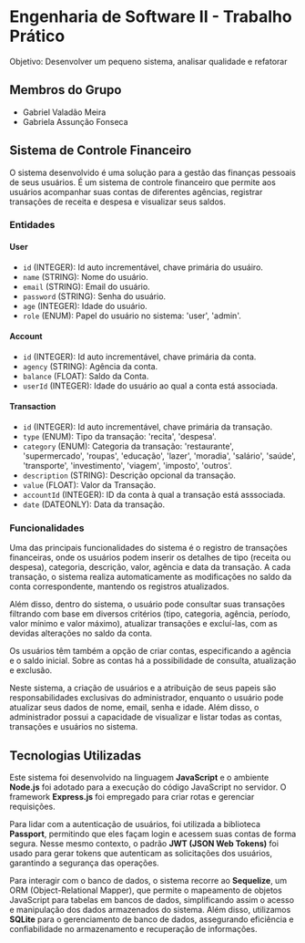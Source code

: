 # Engenharia de Software II - Trabalho Prático
Objetivo: Desenvolver um pequeno sistema, analisar qualidade e refatorar

## Membros do Grupo
  * Gabriel Valadão Meira
  * Gabriela Assunção Fonseca

## Sistema de Controle Financeiro
O sistema desenvolvido é uma solução para a gestão das finanças pessoais de seus  usuários. É um sistema de controle financeiro que permite aos usuários acompanhar suas contas de diferentes agências, registrar transações de receita e despesa e visualizar seus saldos.

### Entidades
#### User
- ```id``` (INTEGER): Id auto incrementável, chave primária do usuáiro.
- ```name``` (STRING): Nome do usuário.
- ```email``` (STRING): Email do usuário.
- ```password``` (STRING): Senha do usuário.
- ```age``` (INTEGER): Idade do usuário.
- ```role``` (ENUM): Papel do usuário no sistema: 'user', 'admin'.

#### Account
- ```id``` (INTEGER): Id auto incrementável, chave primária da conta.
- ```agency``` (STRING): Agência da conta.
- ```balance``` (FLOAT): Saldo da Conta.
- ```userId``` (INTEGER): Idade do usuário ao qual a conta está associada.

#### Transaction
- ```id``` (INTEGER): Id auto incrementável, chave primária da transação.
- ```type``` (ENUM): Tipo da transação: 'recita', 'despesa'.
- ```category``` (ENUM): Categoria da transação: 'restaurante', 'supermercado', 'roupas', 'educação', 'lazer', 'moradia', 'salário', 'saúde', 'transporte', 'investimento', 'viagem', 'imposto', 'outros'.
- ```description``` (STRING): Descrição opcional da transação.
- ```value``` (FLOAT): Valor da Transação.
- ```accountId``` (INTEGER): ID da conta à qual a transação está asssociada.
- ```date``` (DATEONLY): Data da transação.

### Funcionalidades
Uma das principais funcionalidades do sistema é o registro de transações financeiras, onde os usuários podem inserir os detalhes de tipo (receita ou despesa), categoria, descrição, valor, agência e data da transação. A cada transação, o sistema realiza automaticamente as modificações no saldo da conta correspondente, mantendo os registros atualizados.

Além disso, dentro do sistema, o usuário pode consultar suas transações filtrando com base em diversos critérios (tipo, categoria, agência, período, valor mínimo e valor máximo), atualizar transações e excluí-las, com as devidas alterações no saldo da conta.
 
Os usuários têm também a opção de criar contas, especificando a agência e o saldo inicial. Sobre as contas há a possibilidade de consulta, atualização e exclusão.

Neste sistema, a criação de usuários e a atribuição de seus papeis são responsabilidades exclusivas do administrador, enquanto o usuário pode atualizar seus dados de nome, email, senha e idade. Além disso, o administrador possui a capacidade de visualizar e listar todas as contas, transações e usuários no sistema.

## Tecnologias Utilizadas
Este sistema foi desenvolvido na linguagem <b>JavaScript</b> e o ambiente <b>Node.js</b> foi adotado para a execução do código JavaScript no servidor. O framework <b>Express.js</b> foi empregado para criar rotas e gerenciar requisições.

Para lidar com a autenticação de usuários, foi utilizada a biblioteca <b>Passport</b>, permitindo que eles façam login e acessem suas contas de forma segura. Nesse mesmo contexto, o padrão <b>JWT (JSON Web Tokens)</b> foi usado para gerar tokens que autenticam as solicitações dos usuários, garantindo a segurança das operações.

Para interagir com o banco de dados, o sistema recorre ao <b>Sequelize</b>, um ORM (Object-Relational Mapper), que permite o mapeamento de objetos JavaScript para tabelas em bancos de dados, simplificando assim o acesso e manipulação dos dados armazenados do sistema. Além disso, utilizamos <b>SQLite</b> para o gerenciamento de banco de dados, assegurando eficiência e confiabilidade no armazenamento e recuperação de informações. 
